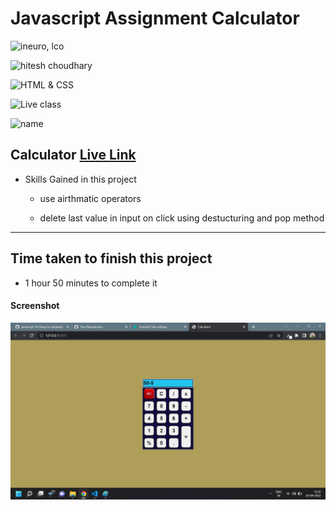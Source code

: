 # Javascript Assignment Calculator

![ineuro, lco](https://img.shields.io/badge/iNeuron-LCO-green)

![hitesh choudhary](https://img.shields.io/badge/Hitesh--Choudhary-Full--stack--JS--bootcamp-red)

![HTML & CSS](https://img.shields.io/badge/JAVASCRIPT-DOM-orange)

![Live class](https://img.shields.io/badge/LIVE--CLASS-PROJECT--CALCULATOR-lightgrey)

![name](https://img.shields.io/badge/Vimal--Kumar-lightgrey)

## Calculator [Live Link](https://basic-calculatorr.netlify.app/)

- Skills Gained in this project

  - use airthmatic operators

  - delete last value in input on click using destucturing and pop method

---

## Time taken to finish this project

- 1 hour 50 minutes to complete it

#### Screenshot

![Desktop](./Image/js-11.jpg)
